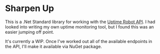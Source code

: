 # Sharpen Up

This is a .Net Standard library for working with the [Uptime Robot API](). I had looked into writing my own uptime monitoring tool, but I found this was an easier jumping off point. 

It's currently a WIP. Once I've worked out all of the available endpoints in the API, I'll make it available via NuGet package. 
